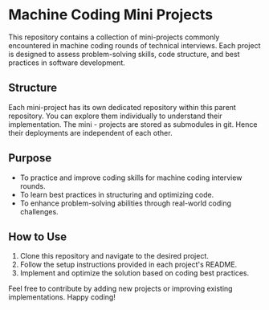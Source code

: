 # Machine Coding Mini Projects #
This repository contains a collection of mini-projects commonly encountered in machine coding rounds of technical interviews. Each project is designed to assess problem-solving skills, code structure, and best practices in software development.

## Structure ##
Each mini-project has its own dedicated repository within this parent repository. You can explore them individually to understand their implementation. The mini - projects are stored as submodules in git. Hence their deployments are independent of each other.

## Purpose ##
* To practice and improve coding skills for machine coding interview rounds.  
* To learn best practices in structuring and optimizing code.  
* To enhance problem-solving abilities through real-world coding challenges.  
## How to Use ##
1. Clone this repository and navigate to the desired project.  
2. Follow the setup instructions provided in each project's README.  
3. Implement and optimize the solution based on coding best practices.  


Feel free to contribute by adding new projects or improving existing implementations. Happy coding!

